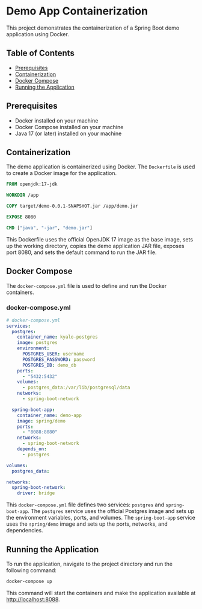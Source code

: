 # Demo App Containerization

This project demonstrates the containerization of a Spring Boot demo application using Docker.

## Table of Contents

* [Prerequisites](#prerequisites)
* [Containerization](#containerization)
* [Docker Compose](#docker-compose)
* [Running the Application](#running-the-application)

## Prerequisites

* Docker installed on your machine
* Docker Compose installed on your machine
* Java 17 (or later) installed on your machine

## Containerization

The demo application is containerized using Docker. The `Dockerfile` is used to create a Docker image for the application.

```dockerfile
FROM openjdk:17-jdk

WORKDIR /app

COPY target/demo-0.0.1-SNAPSHOT.jar /app/demo.jar

EXPOSE 8080

CMD ["java", "-jar", "demo.jar"]
```

This Dockerfile uses the official OpenJDK 17 image as the base image, sets up the working directory, copies the demo application JAR file, exposes port 8080, and sets the default command to run the JAR file.

## Docker Compose
The `docker-compose.yml` file is used to define and run the Docker containers.

### docker-compose.yml
```yaml
# docker-compose.yml
services:
  postgres:
    container_name: kyalo-postgres
    image: postgres
    environment:
      POSTGRES_USER: username
      POSTGRES_PASSWORD: password
      POSTGRES_DB: demo_db
    ports:
      - "5432:5432"
    volumes:
      - postgres_data:/var/lib/postgresql/data
    networks:
      - spring-boot-network

  spring-boot-app:
    container_name: demo-app
    image: spring/demo
    ports:
      - "8088:8080"
    networks:
      - spring-boot-network
    depends_on:
      - postgres

volumes:
  postgres_data:

networks:
  spring-boot-network:
    driver: bridge
```

This `docker-compose.yml` file defines two services: `postgres` and `spring-boot-app`. The `postgres` service uses the official Postgres image and sets up the environment variables, ports, and volumes. The `spring-boot-app` service uses the `spring/demo` image and sets up the ports, networks, and dependencies.

## Running the Application
To run the application, navigate to the project directory and run the following command:

```bash
docker-compose up
```

This command will start the containers and make the application available at [http://localhost:8088](http://localhost:8088).
